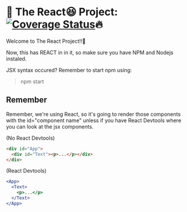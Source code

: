 # :rainbow: The React:laughing: Project: [![Coverage Status](https://coveralls.io/repos/github/zixuan75/react-project/badge.svg)](https://coveralls.io/github/zixuan75/react-project?branch=master):fire:

Welcome to The React Project!!:2nd_place_medal:

Now, this has REACT in in it, so make sure you have NPM and Nodejs instaled.

JSX syntax occured? Remember to start npm using:

> npm start

## Remember

Remember, we're using React, so it's going to render those components with the id="component name" unless if you have React Devtools where you can look at the jsx components.

(No React Devtools)

```html
<div id="App">
  <div id="Text"><p>...</p></div>
</div>
```

(React Devtools)

```jsx
<App>
  <Text>
    <p>...</p>
  </Text>
</App>
```
